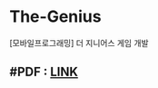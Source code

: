 # The-Genius
[모바일프로그래밍] 더 지니어스 게임 개발

## #PDF : [LINK](https://github.com/dsjoh/The-Genius-Mobile_Game_Project/blob/main/%5BTeam3%5D%20%EB%8D%94%20%EC%A7%80%EB%8B%88%EC%96%B4%EC%8A%A4.pdf)
